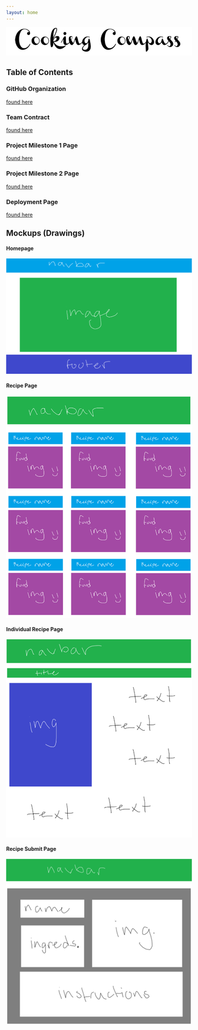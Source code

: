 ```yaml
---
layout: home
---
```


<img src="images/logo.png">

## Table of Contents

### GitHub Organization

[found here](https://github.com/Cooking-Compass)

### Team Contract
[found here](https://docs.google.com/document/d/1vPueASUJx5Af_aTIyjsdGVoajnHm5Qxhm5PrnRTxdoA/edit?usp=sharing)

### Project Milestone 1 Page
[found here](https://github.com/orgs/Cooking-Compass/projects/1)

### Project Milestone 2 Page
[found here](https://github.com/orgs/Cooking-Compass/projects/2)

### Deployment Page
[found here](https://cooking-compass-khaki.vercel.app/)

## Mockups (Drawings)
#### Homepage 
<img src="images/homepage.png">

#### Recipe Page
<img src="images/recipe-page.png">

#### Individual Recipe Page
<img src="images/recipe.png">

#### Recipe Submit Page
<img src="images/submit.png">

